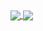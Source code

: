 <a href="https://github.com/anuraghazra/github-readme-stats">
  <img align="center" src="https://github-readme-stats.vercel.app/api?username=lucasfcm9&theme=dark" />
</a>
<a href="https://github.com/anuraghazra/convoychat">
  <img align="center" src="https://github-readme-stats.vercel.app/api/top-langs/?username=lucasfcm9&layout=compact" />
</a>
